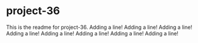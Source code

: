 # project-36

This is the readme for project-36.
Adding a line!
Adding a line!
Adding a line!
Adding a line!
Adding a line!
Adding a line!
Adding a line!
Adding a line!
